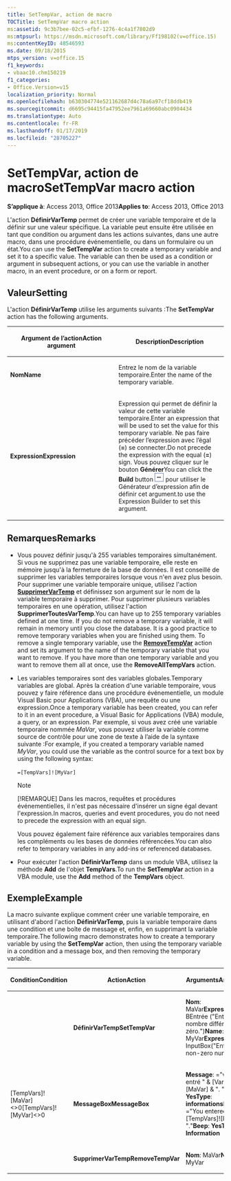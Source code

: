 ```yaml
---
title: SetTempVar, action de macro
TOCTitle: SetTempVar macro action
ms:assetid: 9c3b7bee-02c5-efbf-1276-4c4a1f7802d9
ms:mtpsurl: https://msdn.microsoft.com/library/Ff198102(v=office.15)
ms:contentKeyID: 48546593
ms.date: 09/18/2015
mtps_version: v=office.15
f1_keywords:
- vbaac10.chm150219
f1_categories:
- Office.Version=v15
localization_priority: Normal
ms.openlocfilehash: b630304774e521162687d4c78a6a97cf18ddb419
ms.sourcegitcommit: d6695c94415fa47952ee7961a69660abc0904434
ms.translationtype: Auto
ms.contentlocale: fr-FR
ms.lasthandoff: 01/17/2019
ms.locfileid: "28705227"
---
```

# <a name="settempvar-macro-action"></a><span data-ttu-id="5f4aa-102">SetTempVar, action de macro</span><span class="sxs-lookup"><span data-stu-id="5f4aa-102">SetTempVar macro action</span></span>


<span data-ttu-id="5f4aa-103">**S’applique à**: Access 2013, Office 2013</span><span class="sxs-lookup"><span data-stu-id="5f4aa-103">**Applies to**: Access 2013, Office 2013</span></span>



<span data-ttu-id="5f4aa-p101">L'action **DéfinirVarTemp** permet de créer une variable temporaire et de la définir sur une valeur spécifique. La variable peut ensuite être utilisée en tant que condition ou argument dans les actions suivantes, dans une autre macro, dans une procédure événementielle, ou dans un formulaire ou un état.</span><span class="sxs-lookup"><span data-stu-id="5f4aa-p101">You can use the **SetTempVar** action to create a temporary variable and set it to a specific value. The variable can then be used as a condition or argument in subsequent actions, or you can use the variable in another macro, in an event procedure, or on a form or report.</span></span>

## <a name="setting"></a><span data-ttu-id="5f4aa-106">Valeur</span><span class="sxs-lookup"><span data-stu-id="5f4aa-106">Setting</span></span>

<span data-ttu-id="5f4aa-107">L'action **DéfinirVarTemp** utilise les arguments suivants :</span><span class="sxs-lookup"><span data-stu-id="5f4aa-107">The **SetTempVar** action has the following arguments.</span></span>

<table>
<colgroup>
<col style="width: 50%" />
<col style="width: 50%" />
</colgroup>
<thead>
<tr class="header">
<th><p><span data-ttu-id="5f4aa-108">Argument de l’action</span><span class="sxs-lookup"><span data-stu-id="5f4aa-108">Action argument</span></span></p></th>
<th><p><span data-ttu-id="5f4aa-109">Description</span><span class="sxs-lookup"><span data-stu-id="5f4aa-109">Description</span></span></p></th>
</tr>
</thead>
<tbody>
<tr class="odd">
<td><p><span data-ttu-id="5f4aa-110"><strong>Nom</strong></span><span class="sxs-lookup"><span data-stu-id="5f4aa-110"><strong>Name</strong></span></span></p></td>
<td><p><span data-ttu-id="5f4aa-111">Entrez le nom de la variable temporaire.</span><span class="sxs-lookup"><span data-stu-id="5f4aa-111">Enter the name of the temporary variable.</span></span></p></td>
</tr>
<tr class="even">
<td><p><span data-ttu-id="5f4aa-112"><strong>Expression</strong></span><span class="sxs-lookup"><span data-stu-id="5f4aa-112"><strong>Expression</strong></span></span></p></td>
<td><p><span data-ttu-id="5f4aa-113">Expression qui permet de définir la valeur de cette variable temporaire.</span><span class="sxs-lookup"><span data-stu-id="5f4aa-113">Enter an expression that will be used to set the value for this temporary variable.</span></span> <span data-ttu-id="5f4aa-114">Ne pas faire précéder l’expression avec l’égal (<strong>=</strong>) se connecter.</span><span class="sxs-lookup"><span data-stu-id="5f4aa-114">Do not precede the expression with the equal (<strong>=</strong>) sign.</span></span> <span data-ttu-id="5f4aa-115">Vous pouvez cliquer sur le bouton <strong>Générer</strong></span><span class="sxs-lookup"><span data-stu-id="5f4aa-115">You can click the <strong>Build</strong> button</span></span> <img src="media/access-build-button.gif" title="buildbut_ZA06047218" alt="buildbut_ZA06047218" /> <span data-ttu-id="5f4aa-117">pour utiliser le Générateur d’expression afin de définir cet argument.</span><span class="sxs-lookup"><span data-stu-id="5f4aa-117">to use the Expression Builder to set this argument.</span></span></p></td>
</tr>
</tbody>
</table>


## <a name="remarks"></a><span data-ttu-id="5f4aa-118">Remarques</span><span class="sxs-lookup"><span data-stu-id="5f4aa-118">Remarks</span></span>

- <span data-ttu-id="5f4aa-p103">Vous pouvez définir jusqu'à 255 variables temporaires simultanément. Si vous ne supprimez pas une variable temporaire, elle reste en mémoire jusqu'à la fermeture de la base de données. Il est conseillé de supprimer les variables temporaires lorsque vous n'en avez plus besoin. Pour supprimer une variable temporaire unique, utilisez l'action **[SupprimerVarTemp](removetempvar-macro-action.md)** et définissez son argument sur le nom de la variable temporaire à supprimer. Pour supprimer plusieurs variables temporaires en une opération, utilisez l'action **SupprimerToutesVarTemp**.</span><span class="sxs-lookup"><span data-stu-id="5f4aa-p103">You can have up to 255 temporary variables defined at one time. If you do not remove a temporary variable, it will remain in memory until you close the database. It is a good practice to remove temporary variables when you are finished using them. To remove a single temporary variable, use the **[RemoveTempVar](removetempvar-macro-action.md)** action and set its argument to the name of the temporary variable that you want to remove. If you have more than one temporary variable and you want to remove them all at once, use the **RemoveAllTempVars** action.</span></span>

- <span data-ttu-id="5f4aa-124">Les variables temporaires sont des variables globales.</span><span class="sxs-lookup"><span data-stu-id="5f4aa-124">Temporary variables are global.</span></span> <span data-ttu-id="5f4aa-125">Après la création d'une variable temporaire, vous pouvez y faire référence dans une procédure événementielle, un module Visual Basic pour Applications (VBA), une requête ou une expression.</span><span class="sxs-lookup"><span data-stu-id="5f4aa-125">Once a temporary variable has been created, you can refer to it in an event procedure, a Visual Basic for Applications (VBA) module, a query, or an expression.</span></span> <span data-ttu-id="5f4aa-126">Par exemple, si vous avez créé une variable temporaire nommée *MaVar*, vous pouvez utiliser la variable comme source de contrôle pour une zone de texte à l’aide de la syntaxe suivante :</span><span class="sxs-lookup"><span data-stu-id="5f4aa-126">For example, if you created a temporary variable named *MyVar*, you could use the variable as the control source for a text box by using the following syntax:</span></span>
    
  `=[TempVars]![MyVar]`
    
  > [!NOTE]
  > <span data-ttu-id="5f4aa-127">[!REMARQUE] Dans les macros, requêtes et procédures événementielles, il n'est pas nécessaire d'insérer un signe égal devant l'expression.</span><span class="sxs-lookup"><span data-stu-id="5f4aa-127">In macros, queries and event procedures, you do not need to precede the expression with an equal sign.</span></span>
 
  <span data-ttu-id="5f4aa-128">Vous pouvez également faire référence aux variables temporaires dans les compléments ou les bases de données référencées.</span><span class="sxs-lookup"><span data-stu-id="5f4aa-128">You can also refer to temporary variables in any add-ins or referenced databases.</span></span>

- <span data-ttu-id="5f4aa-129">Pour exécuter l'action **DéfinirVarTemp** dans un module VBA, utilisez la méthode **Add** de l'objet **TempVars**.</span><span class="sxs-lookup"><span data-stu-id="5f4aa-129">To run the **SetTempVar** action in a VBA module, use the **Add** method of the **TempVars** object.</span></span>

## <a name="example"></a><span data-ttu-id="5f4aa-130">Exemple</span><span class="sxs-lookup"><span data-stu-id="5f4aa-130">Example</span></span>

<span data-ttu-id="5f4aa-131">La macro suivante explique comment créer une variable temporaire, en utilisant d'abord l'action **DéfinirVarTemp**, puis la variable temporaire dans une condition et une boîte de message et, enfin, en supprimant la variable temporaire.</span><span class="sxs-lookup"><span data-stu-id="5f4aa-131">The following macro demonstrates how to create a temporary variable by using the **SetTempVar** action, then using the temporary variable in a condition and a message box, and then removing the temporary variable.</span></span>

<table>
<colgroup>
<col style="width: 33%" />
<col style="width: 33%" />
<col style="width: 33%" />
</colgroup>
<thead>
<tr class="header">
<th><p><span data-ttu-id="5f4aa-132">Condition</span><span class="sxs-lookup"><span data-stu-id="5f4aa-132">Condition</span></span></p></th>
<th><p><span data-ttu-id="5f4aa-133">Action</span><span class="sxs-lookup"><span data-stu-id="5f4aa-133">Action</span></span></p></th>
<th><p><span data-ttu-id="5f4aa-134">Arguments</span><span class="sxs-lookup"><span data-stu-id="5f4aa-134">Arguments</span></span></p></th>
</tr>
</thead>
<tbody>
<tr class="odd">
<td><p></p></td>
<td><p><span data-ttu-id="5f4aa-135"><strong>DéfinirVarTemp</strong></span><span class="sxs-lookup"><span data-stu-id="5f4aa-135"><strong>SetTempVar</strong></span></span></p></td>
<td><p><span data-ttu-id="5f4aa-136"><strong>Nom</strong>: MaVar<strong>Expression</strong>: BEntrée (&quot;Entrez un nombre différent de zéro.&quot;)</span><span class="sxs-lookup"><span data-stu-id="5f4aa-136"><strong>Name</strong>: MyVar<strong>Expression</strong>: InputBox(&quot;Enter a non-zero number.&quot;)</span></span></p></td>
</tr>
<tr class="even">
<td><p><span data-ttu-id="5f4aa-137">[TempVars]![MaVar] &lt;&gt;0</span><span class="sxs-lookup"><span data-stu-id="5f4aa-137">[TempVars]![MyVar]&lt;&gt;0</span></span></p></td>
<td><p><span data-ttu-id="5f4aa-138"><strong>MessageBox</strong></span><span class="sxs-lookup"><span data-stu-id="5f4aa-138"><strong>MessageBox</strong></span></span></p></td>
<td><p><span data-ttu-id="5f4aa-139"><strong>Message</strong>: =&quot;vous avez entré &quot; &amp; [VarTemp] ! [MaVar] &amp; &quot;. &quot; <strong>Bip</strong>: <strong>YesType</strong>: <strong>informations</strong></span><span class="sxs-lookup"><span data-stu-id="5f4aa-139"><strong>Message</strong>: =&quot;You entered &quot; &amp; [TempVars]![MyVar] &amp; &quot;.&quot;<strong>Beep</strong>: <strong>YesType</strong>: <strong>Information</strong></span></span></p></td>
</tr>
<tr class="odd">
<td><p></p></td>
<td><p><span data-ttu-id="5f4aa-140"><strong>SupprimerVarTemp</strong></span><span class="sxs-lookup"><span data-stu-id="5f4aa-140"><strong>RemoveTempVar</strong></span></span></p></td>
<td><p><span data-ttu-id="5f4aa-141"><strong>Nom</strong>: MaVar</span><span class="sxs-lookup"><span data-stu-id="5f4aa-141"><strong>Name</strong>: MyVar</span></span></p></td>
</tr>
</tbody>
</table>

